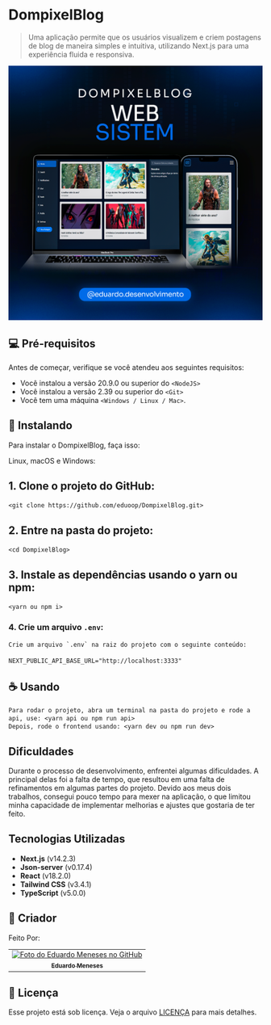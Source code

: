 # DompixelBlog

> Uma aplicação permite que os usuários visualizem e criem postagens de blog de maneira simples e intuitiva, utilizando Next.js para uma experiência fluida e responsiva.


![project presentation](images/project-presentation.png)

## 💻 Pré-requisitos

Antes de começar, verifique se você atendeu aos seguintes requisitos:

- Você instalou a versão 20.9.0 ou superior do `<NodeJS>`
- Você instalou a versão 2.39 ou superior do `<Git>`
- Você tem uma máquina `<Windows / Linux / Mac>`.

## 🚀 Instalando

Para instalar o DompixelBlog, faça isso:

Linux, macOS e Windows:

## 1. Clone o projeto do GitHub:

```
<git clone https://github.com/eduoop/DompixelBlog.git>
```

## 2. Entre na pasta do projeto:

```
<cd DompixelBlog>
```

## 3. Instale as dependências usando o yarn ou npm:

```
<yarn ou npm i>
```

### 4. Crie um arquivo `.env`:

```
Crie um arquivo `.env` na raiz do projeto com o seguinte conteúdo:

NEXT_PUBLIC_API_BASE_URL="http://localhost:3333"
```

## ☕ Usando

```
Para rodar o projeto, abra um terminal na pasta do projeto e rode a api, use: <yarn api ou npm run api>
Depois, rode o frontend usando: <yarn dev ou npm run dev>
```

## Dificuldades

Durante o processo de desenvolvimento, enfrentei algumas dificuldades. A principal delas foi a falta de tempo, que resultou em uma falta de refinamentos em algumas partes do projeto. Devido aos meus dois trabalhos, consegui pouco tempo para mexer na aplicação, o que limitou minha capacidade de implementar melhorias e ajustes que gostaria de ter feito.

## Tecnologias Utilizadas

- **Next.js** (v14.2.3)
- **Json-server** (v0.17.4)
- **React** (v18.2.0)
- **Tailwind CSS** (v3.4.1)
- **TypeScript** (v5.0.0)

## 🤝 Criador

Feito Por:

<table>
  <tr>
    <td align="center">
      <a href="#" title="defina o titulo do link">
        <img src="https://avatars.githubusercontent.com/u/85969484?s=400&u=b0e89e575a7cb91fc9f8a69e126a9d7587aa9478&v=4" width="100px;" alt="Foto do Eduardo Meneses no GitHub"/><br>
        <sub>
          <b>Eduardo Meneses</b>
        </sub>
      </a>
    </td>
  </tr>
</table>

## 📝 Licença

Esse projeto está sob licença. Veja o arquivo [LICENÇA](LICENSE.md) para mais detalhes.
